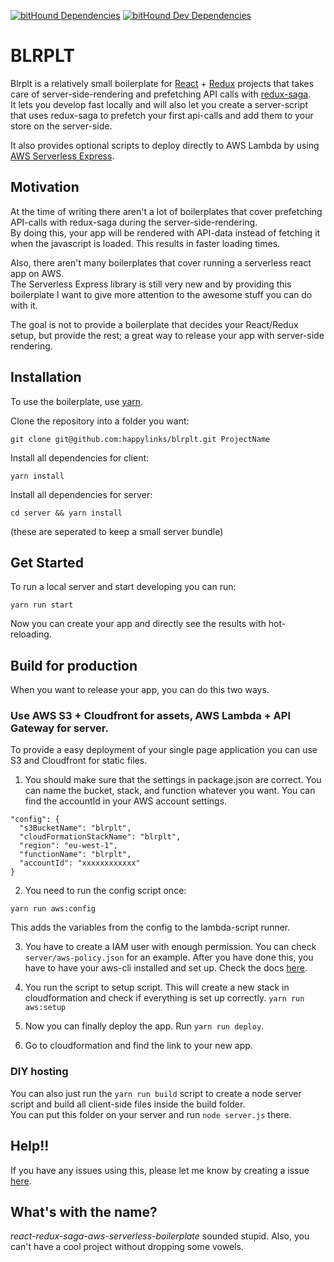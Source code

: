 [![bitHound Dependencies](https://www.bithound.io/github/happylinks/blrplt/badges/dependencies.svg)](https://www.bithound.io/github/happylinks/blrplt/develop/dependencies/npm)
[![bitHound Dev Dependencies](https://www.bithound.io/github/happylinks/blrplt/badges/devDependencies.svg)](https://www.bithound.io/github/happylinks/blrplt/develop/dependencies/npm)  
# BLRPLT
Blrplt is a relatively small boilerplate for [React](https://github.com/facebook/react) + [Redux](https://github.com/reactjs/redux) projects that takes care of server-side-rendering and prefetching API calls with [redux-saga](https://github.com/yelouafi/redux-saga).  
It lets you develop fast locally and will also let you create a server-script that uses redux-saga to prefetch your first api-calls and add them to your store on the server-side.  

It also provides optional scripts to deploy directly to AWS Lambda by using [AWS Serverless Express](https://github.com/awslabs/aws-serverless-express).

## Motivation
At the time of writing there aren't a lot of boilerplates that cover prefetching API-calls with redux-saga during the server-side-rendering.  
By doing this, your app will be rendered with API-data instead of fetching it when the javascript is loaded. This results in faster loading times.

Also, there aren't many boilerplates that cover running a serverless react app on AWS.  
The Serverless Express library is still very new and by providing this boilerplate I want to give more attention to the awesome stuff you can do with it.

The goal is not to provide a boilerplate that decides your React/Redux setup, but provide the rest; a great way to release your app with server-side rendering.

## Installation
To use the boilerplate, use [yarn](https://yarnpkg.com/).

Clone the repository into a folder you want:  
```
git clone git@github.com:happylinks/blrplt.git ProjectName  
```

Install all dependencies for client:  
```
yarn install  
```

Install all dependencies for server:  
```  
cd server && yarn install  
```  
(these are seperated to keep a small server bundle)  

## Get Started
To run a local server and start developing you can run:  
```
yarn run start
```

Now you can create your app and directly see the results with hot-reloading.

## Build for production
When you want to release your app, you can do this two ways.

### Use AWS S3 + Cloudfront for assets, AWS Lambda + API Gateway for server.
To provide a easy deployment of your single page application you can use S3 and Cloudfront for static files.  

1. You should make sure that the settings in package.json are correct. You can name the bucket, stack, and function whatever you want.
You can find the accountId in your AWS account settings. 
```  
"config": {  
  "s3BucketName": "blrplt",  
  "cloudFormationStackName": "blrplt",  
  "region": "eu-west-1",  
  "functionName": "blrplt",  
  "accountId": "xxxxxxxxxxxx"  
}  
```

2. You need to run the config script once:  
```
yarn run aws:config  
```
This adds the variables from the config to the lambda-script runner.  

3. You have to create a IAM user with enough permission. You can check `server/aws-policy.json` for an example.
After you have done this, you have to have your aws-cli installed and set up. Check the docs [here](http://docs.aws.amazon.com/cli/latest/userguide/cli-chap-getting-set-up.html).  

4. You run the script to setup script. This will create a new stack in cloudformation and check if everything is set up correctly.
```yarn run aws:setup```

5. Now you can finally deploy the app. Run ```yarn run deploy```.

6. Go to cloudformation and find the link to your new app.

### DIY hosting
You can also just run the `yarn run build` script to create a node server script and build all client-side files inside the build folder.  
You can put this folder on your server and run `node server.js` there.


## Help!!
If you have any issues using this, please let me know by creating a issue [here](https://github.com/happylinks/blrplt/issues/new).

## What's with the name?  
*react-redux-saga-aws-serverless-boilerplate* sounded stupid. Also, you can't have a cool project without dropping some vowels.  
